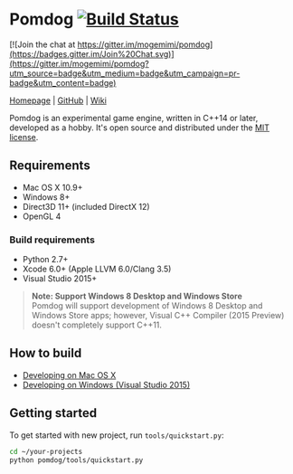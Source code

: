 # Pomdog [![Build Status](https://travis-ci.org/mogemimi/pomdog.svg?branch=master)](https://travis-ci.org/mogemimi/pomdog)

[![Join the chat at https://gitter.im/mogemimi/pomdog](https://badges.gitter.im/Join%20Chat.svg)](https://gitter.im/mogemimi/pomdog?utm_source=badge&utm_medium=badge&utm_campaign=pr-badge&utm_content=badge)

[Homepage](http://enginetrouble.net/pomdog) | [GitHub](https://github.com/mogemimi/pomdog) | [Wiki](https://github.com/mogemimi/pomdog/wiki)

Pomdog is an experimental game engine, written in C++14 or later, developed as a hobby.
It's open source and distributed under the [MIT license](http://opensource.org/licenses/mit-license.php).

## Requirements

* Mac OS X 10.9+
* Windows 8+
* Direct3D 11+ (included DirectX 12)
* OpenGL 4

### Build requirements

* Python 2.7+
* Xcode 6.0+ (Apple LLVM 6.0/Clang 3.5)
* Visual Studio 2015+

>**Note: Support Windows 8 Desktop and Windows Store**  
>Pomdog will support development of Windows 8 Desktop and Windows Store apps;
>however, Visual C++ Compiler (2015 Preview) doesn't completely support C++11.

## How to build

* [Developing on Mac OS X](https://github.com/mogemimi/pomdog/wiki/Developing-on-Mac-OS-X)
* [Developing on Windows (Visual Studio 2015)](https://github.com/mogemimi/pomdog/wiki/Developing-on-Windows-(Visual-Studio-2015))

## Getting started

To get started with new project, run ```tools/quickstart.py```:

```bash
cd ~/your-projects
python pomdog/tools/quickstart.py
```
